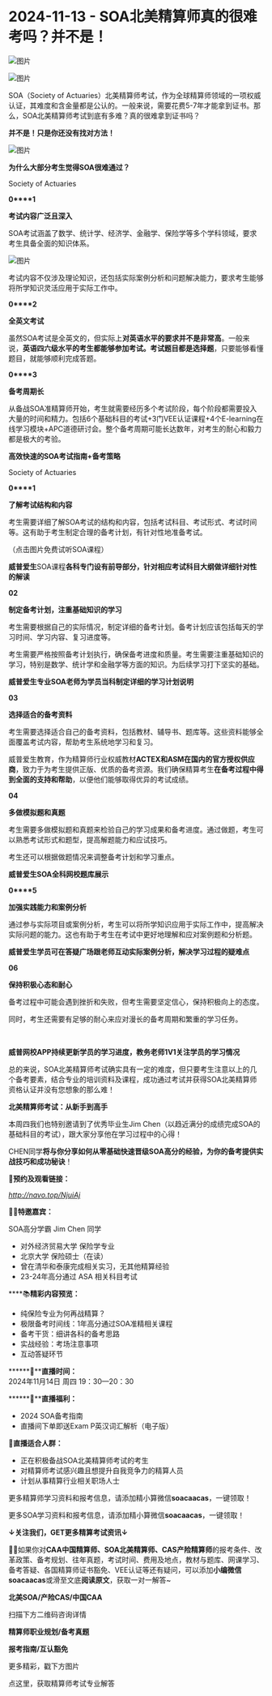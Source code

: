 # 2024-11-13 - SOA北美精算师真的很难考吗？并不是！

![图片](https://mmbiz.qpic.cn/mmbiz_jpg/mK3FpI9af4kg4PH3You8v1p2s4zAl35ZxNnxg0MdNmVTvH2IJcatox7FnBcNAnYE4JN8ZPBDeK1yLvRwqaptmA/640?wx_fmt=jpeg&wxfrom=5&wx_lazy=1&wx_co=1&tp=webp)

![图片](https://mmbiz.qpic.cn/sz_mmbiz_gif/mK3FpI9af4nSfVwvozd64cQ7rcicg9NY7aDpmlQHeubb1vZMYf0AYBKd0R4BYEutuL8zyMe4NKXjT1d6SMzlM4g/640?wx_fmt=gif&from=appmsg&wxfrom=5&wx_lazy=1&wx_co=1&tp=webp)

SOA（Society of Actuaries）北美精算师考试，作为全球精算师领域的一项权威认证，其难度和含金量都是公认的。一般来说，需要花费5-7年才能拿到证书。那么，SOA北美精算师考试到底有多难？真的很难拿到证书吗？

**并不是！只是你还没有找对方法！**

![图片](https://mmbiz.qpic.cn/sz_mmbiz_gif/mK3FpI9af4kCC6rjcfuSDv7CgK2TIL4nZQtSia3aiaUskDibInPKp9dBGtxhC5ibQG5SlrmGHARmbr69TahOJaoocQ/640?wx_fmt=gif&tp=webp&wxfrom=5&wx_lazy=1)

**为什么大部分考生觉得SOA很难通过？**

Society of Actuaries

**0****1**

**考试内容广泛且深入**

SOA考试涵盖了数学、统计学、经济学、金融学、保险学等多个学科领域，要求考生具备全面的知识体系。

![图片](https://mmbiz.qpic.cn/sz_mmbiz_png/mK3FpI9af4nChBsZJBeib12iacgC8yGOtlrIcsmnRSLlnt8alaHFyJGNur2BsAQiaqHVIVLSIgjpPubxUdr4zjMrA/640?wx_fmt=png&from=appmsg&tp=webp&wxfrom=5&wx_lazy=1)

考试内容不仅涉及理论知识，还包括实际案例分析和问题解决能力，要求考生能够将所学知识灵活应用于实际工作中。

**0****2**

**全英文考试**

虽然SOA考试是全英文的，但实际上**对英语水平的要求并不是非常高**。一般来说，**英语四六级水平的考生都能够参加考试。考试题目都是选择题**，只要能够看懂题目，就能够顺利完成答题。


**0****3**

**备考周期长**

从备战SOA准精算师开始，考生就需要经历多个考试阶段，每个阶段都需要投入大量的时间和精力。包括6个基础科目的考试+3门VEE认证课程+4个E-learning在线学习模块+APC道德研讨会。整个备考周期可能长达数年，对考生的耐心和毅力都是极大的考验。


**高效快速的SOA考试指南+备考策略**

Society of Actuaries

**0****1**

**了解考试结构和内容**

考生需要详细了解SOA考试的结构和内容，包括考试科目、考试形式、考试时间等。这有助于考生制定合理的备考计划，有针对性地准备考试。


（点击图片免费试听SOA课程）

****威普爱生****SOA课程****各科专门设有前导部分，针对相应考试科目大纲做详细针对性的解读****

**02**

**制定备考计划，注重基础知识的学习**

考生需要根据自己的实际情况，制定详细的备考计划。备考计划应该包括每天的学习时间、学习内容、复习进度等。

考生需要严格按照备考计划执行，确保备考进度和质量。考生需要注重基础知识的学习，特别是数学、统计学和金融学等方面的知识。为后续学习打下坚实的基础。


**威普爱生专业SOA老师为学员当科制定详细的学习计划说明**

**03**

**选择适合的备考资料**

考生需要选择适合自己的备考资料，包括教材、辅导书、题库等。这些资料能够全面覆盖考试内容，帮助考生系统地学习和复习。

威普爱生教育，作为精算师行业权威教材**ACTEX和ASM在国内的官方授权供应商**，致力于为考生提供正版、优质的备考资源。我们确保精算考生**在备考过程中得到全面的支持和帮助**，以便他们能够取得优异的考试成绩。 


**04**

**多做模拟题和真题**

考生需要多做模拟题和真题来检验自己的学习成果和备考进度。通过做题，考生可以熟悉考试形式和题型，提高解题能力和应试技巧。

考生还可以根据做题情况来调整备考计划和学习重点。


**威普爱生SOA全科网校题库展示**

**0****5**

**加强实践能力和案例分析**

通过参与实际项目或案例分析，考生可以将所学知识应用于实际工作中，提高解决实际问题的能力。这也有助于考生在考试中更好地理解和应对案例题和分析题。


**威普爱生学员可在答疑广场跟老师互动实际案例分析，解决学习过程的疑难点**

**06**

**保持积极心态和耐心**

备考过程中可能会遇到挫折和失败，但考生需要坚定信心，保持积极向上的态度。

同时，考生还需要有足够的耐心来应对漫长的备考周期和繁重的学习任务。

 

**威普网校APP持续更新学员的学习进度，教务老师1V1关注学员的学习情况**

总的来说，SOA北美精算师考试确实具有一定的难度，但只要考生注意以上的几个备考要素，结合专业的培训资料及课程，成功通过考试并获得SOA北美精算师资格认证并没有您想象的那么难！

**北美精算师考试：从新手到高手**

本周四我们也特别邀请到了优秀毕业生Jim Chen（以趋近满分的成绩完成SOA的基础科目的考试），跟大家分享他在学习过程中的心得！

CHEN同学**将与你分享如何从零基础快速晋级SOA高分的经验，为你的备考提供实战技巧和成功秘诀**！


**🔗预约及观看链接：**

*http://navo.top/NjuiAj*

**👨‍🎓特邀嘉宾：**

SOA高分学霸 Jim Chen 同学

* 对外经济贸易大学 保险学专业
* 北京大学 保险硕士（在读）
* 曾在清华和泰康完成相关实习，无其他精算经验
* 23-24年高分通过 ASA 相关科目考试

****📚**精彩内容预览：**

* 纯保险专业为何再战精算？
* 极限备考时间线：1年高分通过SOA准精相关课程
* 备考干货：细讲各科的备考思路
* 实战经验：考场注意事项
* 互动答疑环节

******🙌****直播时间：**  
2024年11月14日 周四 19：30—20：30

******📍****直播福利：**

* 2024 SOA备考指南
* 直播间下单即送Exam P英汉词汇解析（电子版）

**🙋直播适合人群：**

* 正在积极备战SOA北美精算师考试的考生
* 对精算师考试感兴趣且想提升自我竞争力的精算人员
* 计划从事精算行业相关职场人士

更多精算师学习资料和报考信息，请添加精小算微信**soacaacas**，一键领取！

更多SOA学习资料和报考信息，请添加精小算微信**soacaacas**，一键领取！

**↓关注我们，GET更多精算考试资讯↓**

**💁‍♀️**如果你对**CAA中国精算师、SOA北美精算师、CAS产险精算师**的报考条件、改革政策、备考规划、往年真题，考试时间、费用及地点，教材与题库、网课学习、备考答疑、各国精算师证书豁免、VEE认证等还有疑问，可以添加**小编微信soacaacas**或滑至文底**阅读原文**，获取一对一解答~

**北美SOA/产险CAS/中国CAA**

扫描下方二维码咨询详情


**精算师职业规划/备考真题**

**报考指南/互认豁免**

更多精彩，戳下方图片


[](http://mp.weixin.qq.com/s?__biz=Mzg5ODgxNDE0NQ==&mid=2247499489&idx=1&sn=28bc71f9486a17b4e2a1e8576252b8af&chksm=c05e674ff729ee59dc54a8f5e5fdeacd3fa24632cb9fea93f694e23708dddce948576251acd3&scene=21#wechat_redirect)

[](http://mp.weixin.qq.com/s?__biz=Mzg5ODgxNDE0NQ==&mid=2247498943&idx=1&sn=5bce19bec0ad4273adf76176e0f511af&chksm=c05e6511f729ec074f2cfb8bf9ce06b7a2eb71bbbc70450c89e265774c37dfc5db1c6534d7bb&scene=21#wechat_redirect)

[](http://mp.weixin.qq.com/s?__biz=Mzg5ODgxNDE0NQ==&mid=2247499760&idx=1&sn=16dd1f8015b2fdf0d3f5c47ddf2fcace&chksm=c05e665ef729ef4854ae8257ec868b9532dcfb6820e0234ab54e19cc8c68e8eb7ecffbcb5525&scene=21#wechat_redirect)

[](http://mp.weixin.qq.com/s?__biz=Mzg5ODgxNDE0NQ==&mid=2247498518&idx=1&sn=bad02502a37ffc8531b5fd7f7cf952fe&chksm=c05e62b8f729ebaef2b92ff18af0a0407edb1421c3392c037361ad4a0ddda6c44bfea8e77254&scene=21#wechat_redirect)




点这里，获取精算师考试专业解答